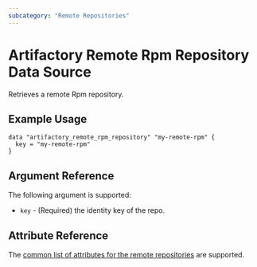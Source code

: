 ```yaml
---
subcategory: "Remote Repositories"
---
```

# Artifactory Remote Rpm Repository Data Source

Retrieves a remote Rpm repository.

## Example Usage

```hcl
data "artifactory_remote_rpm_repository" "my-remote-rpm" {
  key = "my-remote-rpm"
}
```

## Argument Reference

The following argument is supported:

* `key` - (Required) the identity key of the repo.

## Attribute Reference

The [common list of attributes for the remote repositories](remote.md) are supported.